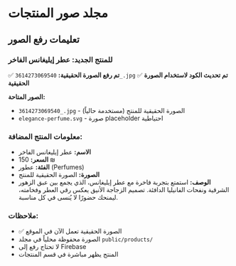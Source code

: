 # مجلد صور المنتجات

## تعليمات رفع الصور

### للمنتج الجديد: عطر إيليغانس الفاخر

✅ **تم رفع الصورة الحقيقية:** `3614273069540_.jpg`
✅ **تم تحديث الكود لاستخدام الصورة الحقيقية**

**الصور المتاحة:**
- `3614273069540_.jpg` - الصورة الحقيقية للمنتج (مستخدمة حالياً)
- `elegance-perfume.svg` - صورة placeholder احتياطية

### معلومات المنتج المضافة:
- **الاسم:** عطر إيليغانس الفاخر
- **السعر:** 150 ₪
- **الفئة:** عطور (Perfumes)
- **الصورة:** الصورة الحقيقية للمنتج
- **الوصف:** استمتع بتجربة فاخرة مع عطر إيليغانس، الذي يجمع بين عبق الزهور الشرقية ونفحات الفانيليا الدافئة. تصميم الزجاجة الأنيق يعكس رقي العطر وفخامته، ليمنحك حضورًا لا يُنسى في كل مناسبة.

### ملاحظات:
- ✅ الصورة الحقيقية تعمل الآن في الموقع
- الصورة محفوظة محلياً في مجلد `public/products/`
- لا تحتاج رفع إلى Firebase
- المنتج يظهر مباشرة في قسم المنتجات 